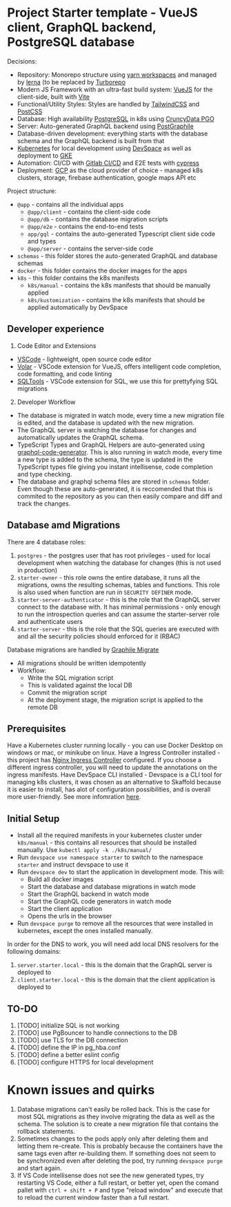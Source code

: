 # Project Starter template - VueJS client, GraphQL backend, PostgreSQL database

Decisions:

- Repository: Monorepo structure using [yarn workspaces](https://yarnpkg.com/lang/en/docs/workspaces/) and managed by [lerna](https://lerna.io/) (to be replaced by [Turborepo](https://turborepo.org/)
- Modern JS Framework with an ultra-fast build system: [VueJS](https://vuejs.org/) for the client-side, built with [Vite](https://vitejs.dev/)
- Functional/Utility Styles: Styles are handled by [TailwindCSS](https://tailwindcss.com/) and [PostCSS](https://postcss.org/)
- Database: High availability [PostgreSQL](https://www.postgresql.org/) in k8s using [CruncyData PGO](https://crunchydata.com/products/crunchy-postgresql-operator/)
- Server: Auto-generated GraphQL backend using [PostGraphile](https://www.graphile.org/)
- Database-driven development: everything starts with the database schema and the GraphQL backend is built from that
- [Kubernetes](https://kubernetes.io/) for local development using [DevSpace](https://devspace.sh/) as well as deployment to [GKE](https://cloud.google.com/kubernetes-engine/)
- Automation: CI/CD with [Gitlab CI/CD](https://docs.gitlab.com/) and E2E tests with [cypress](https://www.cypress.io/)
- Deployment: [GCP](https://cloud.google.com/) as the cloud provider of choice - managed k8s clusters, storage, firebase authentication, google maps API etc

Project structure:

- `@app` - contains all the individual apps
  - `@app/client` - contains the client-side code
  - `@app/db` - contains the database migration scripts
  - `@app/e2e` - contains the end-to-end tests
  - `app/gql` - contains the auto-generated Typescript client side code and types
  - `@app/server` - contains the server-side code
- `schemas` - this folder stores the auto-generated GraphQL and database schemas
- `docker` - this folder contains the docker images for the apps
- `k8s` - this folder contains the k8s manifests
  - `k8s/manual` - contains the k8s manifests that should be manually applied
  - `k8s/kustomization` - contains the k8s manifests that should be applied automatically by DevSpace

## Developer experience

1. Code Editor and Extensions

- [VSCode](https://code.visualstudio.com/) - lightweight, open source code editor
- [Volar](https://marketplace.visualstudio.com/items?itemName=Volar) - VSCode extension for VueJS, offers intelligent code completion, code formatting, and code linting
- [SQLTools](https://marketplace.visualstudio.com/items?itemName=ms-vscode.sql-tools) - VSCode extension for SQL, we use this for prettyfying SQL migrations

2. Developer Workflow

- The database is migrated in watch mode, every time a new migration file is edited, and the database is updated with the new migration.
- The GraphQL server is watching the database for changes and automatically updates the GraphQL schema.
- TypeScript Types and GraphQL Helpers are auto-generated using [graphql-code-generator](https://www.graphql-code-generator.com). This is also running in watch mode, every time a new type is added to the schema, the type is updated in the TypeScript types file giving you instant intellisense, code completion and type checking.
- The database and graphql schema files are stored in `schemas` folder. Even though these are auto-generated, it is reccomended that this is commited to the repository as you can then easily compare and diff and track the changes.

## Database amd Migrations

There are 4 database roles:

1. `postgres` - the postgres user that has root privileges - used for local development when watching the database for changes (this is not used in production)
2. `starter-owner` - this role owns the entire database, it runs all the migrations, owns the resulting schemas, tables and functions. This role is also used when function are run in `SECURITY DEFINER` mode.
3. `starter-server-authenticator` - this is the role that the GraphQL server connect to the database with. It has minimal permissions - only enough to run the introspection queries and can assume the starter-server role and authenticate users
4. `starter-server` - this is the role that the SQL queries are executed with and all the security policies should enforced for it (RBAC)

Database migrations are handled by [Graphile Migrate](https://github.com/graphile/migrate)

- All migrations should be written idempotently
- Workflow:
  - Write the SQL migration script
  - This is validated against the local DB
  - Commit the migration script
  - At the deployment stage, the migration script is applied to the remote DB

## Prerequisites

Have a Kubernetes cluster running locally - you can use Docker Desktop on windows or mac, or minikube on linux.
Have a Ingress Controller installed - this project has [Nginx Ingress Controller](https://kubernetes.github.io/ingress-nginx/) configured. If you choose a different ingress controller, you will need to update the annotations on the ingress manifests.
Have DevSpace CLI installed - Devspace is a CLI tool for managing k8s clusters, it was chosen as an alternative to Skaffold because it is easier to install, has alot of configuration possibilities, and is overall more user-friendly. See more infomration [here](https://devspace.sh/cli/docs/quickstart).

## Initial Setup

- Install all the required manifests in your kubernetes cluster under `k8s/manual` - this contains all resources that should be installed manually. Use `kubectl apply -k ./k8s/manual/`
- Run `devspace use namespace starter` to switch to the namespace `starter` and instruct devspace to use it
- Run `devspace dev` to start the application in development mode. This will:
  - Build all docker images
  - Start the database and database migrations in watch mode
  - Start the GraphQL backend in watch mode
  - Start the GraphQL code generators in watch mode
  - Start the client application
  - Opens the urls in the browser
- Run `devspace purge` to remove all the resources that were installed in kubernetes, except the ones installed manually.

In order for the DNS to work, you will need add local DNS resolvers for the following domains:

1. `server.starter.local` - this is the domain that the GraphQL server is deployed to
2. `client.starter.local` - this is the domain that the client application is deployed to

## TO-DO

1. [TODO] initialize SQL is not working
2. [TODO] use PgBouncer to handle connections to the DB
3. [TODO] use TLS for the DB connection
4. [TODO] define the IP in pg_hba.conf
5. [TODO] define a better eslint config
6. [TODO] configure HTTPS for local development

# Known issues and quirks

1. Database migrations can't easily be rolled back. This is the case for most SQL migrations as they involve migrating the data as well as the schema. The solution is to create a new migration file that contains the rollback statements.
2. Sometimes changes to the pods apply only after deleting them and letting them re-create. This is probably because the containers have the same tags even after re-building them. If something does not seem to be synchronized even after deleting the pod, try running `devspace purge` and start again.
3. If VS Code intellisense does not see the new generated types, try restarting VS Code, either a full restart, or better yet, open the comand pallet with `ctrl + shift + P` and type "reload window" and execute that to reload the current window faster than a full restart.
